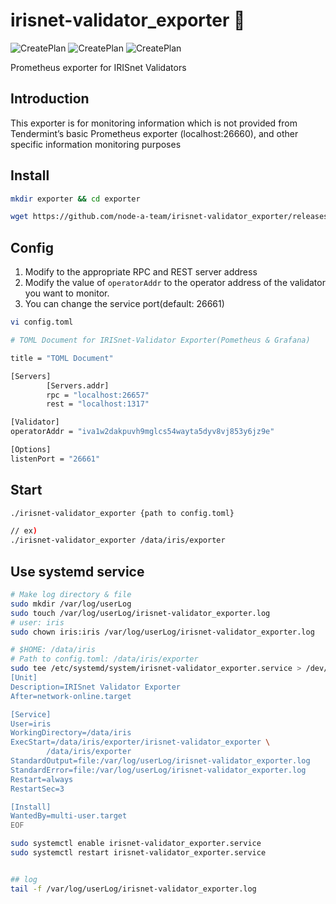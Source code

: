 # irisnet-validator_exporter :satellite:
![CreatePlan](https://img.shields.io/badge/relase-v0.2.0-red)
![CreatePlan](https://img.shields.io/badge/go-1.13.1%2B-blue)
![CreatePlan](https://img.shields.io/badge/license-Apache--2.0-green)

Prometheus exporter for IRISnet Validators


## Introduction
This exporter is for monitoring information which is not provided from Tendermint’s basic Prometheus exporter (localhost:26660), and other specific information monitoring purposes

## Install
```bash
mkdir exporter && cd exporter

wget https://github.com/node-a-team/irisnet-validator_exporter/releases/download/v0.2.0/irisnet-validator_exporter.tar.gz  && sha256sum irisnet-validator_exporter.tar.gz | fgrep 756eee5d9af2214ca10378198de690d1d6d1ba84ab3c7a514ec80d4d3e8986ce && tar -zxvf irisnet-validator_exporter.tar.gz ||  echo "Bad Binary!"
```

## Config
1. Modify to the appropriate RPC and REST server address
2. Modify the value of ```operatorAddr``` to the operator address of the validator you want to monitor.
3. You can change the service port(default: 26661)
```bash
vi config.toml
```
```bash
# TOML Document for IRISnet-Validator Exporter(Pometheus & Grafana)

title = "TOML Document"

[Servers]
        [Servers.addr]
        rpc = "localhost:26657"
        rest = "localhost:1317"

[Validator]
operatorAddr = "iva1w2dakpuvh9mglcs54wayta5dyv8vj853y6jz9e"

[Options]
listenPort = "26661"

```

## Start
  
```bash
./irisnet-validator_exporter {path to config.toml}

// ex)
./irisnet-validator_exporter /data/iris/exporter
```

## Use systemd service
  
```sh
# Make log directory & file
sudo mkdir /var/log/userLog  
sudo touch /var/log/userLog/irisnet-validator_exporter.log  
# user: iris
sudo chown iris:iris /var/log/userLog/irisnet-validator_exporter.log

# $HOME: /data/iris
# Path to config.toml: /data/iris/exporter
sudo tee /etc/systemd/system/irisnet-validator_exporter.service > /dev/null <<EOF
[Unit]
Description=IRISnet Validator Exporter
After=network-online.target

[Service]
User=iris
WorkingDirectory=/data/iris
ExecStart=/data/iris/exporter/irisnet-validator_exporter \
        /data/iris/exporter
StandardOutput=file:/var/log/userLog/irisnet-validator_exporter.log
StandardError=file:/var/log/userLog/irisnet-validator_exporter.log
Restart=always
RestartSec=3

[Install]
WantedBy=multi-user.target
EOF

sudo systemctl enable irisnet-validator_exporter.service
sudo systemctl restart irisnet-validator_exporter.service


## log
tail -f /var/log/userLog/irisnet-validator_exporter.log
```
